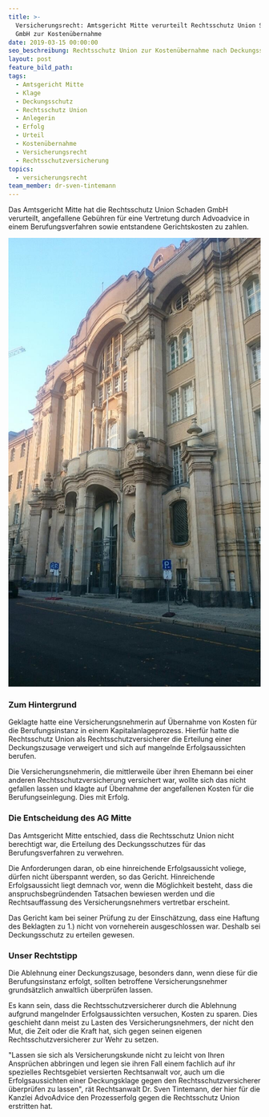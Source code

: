 ```yaml
---
title: >-
  Versicherungsrecht: Amtsgericht Mitte verurteilt Rechtsschutz Union Schaden
  GmbH zur Kostenübernahme
date: 2019-03-15 00:00:00
seo_beschreibung: Rechtsschutz Union zur Kostenübernahme nach Deckungsschutzklage verurteilt
layout: post
feature_bild_path:
tags:
  - Amtsgericht Mitte
  - Klage
  - Deckungsschutz
  - Rechtsschutz Union
  - Anlegerin
  - Erfolg
  - Urteil
  - Kostenübernahme
  - Versicherungsrecht
  - Rechtsschutzversicherung
topics:
  - versicherungsrecht
team_member: dr-sven-tintemann
---
```


Das Amtsgericht Mitte hat die Rechtsschutz Union Schaden GmbH verurteilt, angefallene Geb&uuml;hren f&uuml;r eine Vertretung durch Advoadvice in einem Berufungsverfahren sowie entstandene Gerichtskosten zu zahlen.

![Amtsgericht Mitte - Foto AdvoAdvice](/uploads/ag-mitte.JPG "AG Mitte verurteilt Rechtsschutzversicherer zur Zahlung")

### Zum Hintergrund

Geklagte hatte eine Versicherungsnehmerin auf &Uuml;bernahme von Kosten f&uuml;r die Berufungsinstanz in einem Kapitalanlageprozess. Hierf&uuml;r hatte die Rechtsschutz Union als Rechtsschutzversicherer die Erteilung einer Deckungszusage verweigert und sich auf mangelnde Erfolgsaussichten berufen.

Die Versicherungsnehmerin, die mittlerweile &uuml;ber ihren Ehemann bei einer anderen Rechtsschutzversicherung versichert war, wollte sich das nicht gefallen lassen und klagte auf &Uuml;bernahme der angefallenen Kosten f&uuml;r die Berufungseinlegung. Dies mit Erfolg.

### Die Entscheidung des AG Mitte

Das Amtsgericht Mitte entschied, dass die Rechtsschutz Union nicht berechtigt war, die Erteilung des Deckungsschutzes f&uuml;r das Berufungsverfahren zu verwehren.

Die Anforderungen daran, ob eine hinreichende Erfolgsaussicht voliege, d&uuml;rfen nicht &uuml;berspannt werden, so das Gericht. Hinreichende Erfolgsaussicht liegt demnach vor, wenn die M&ouml;glichkeit besteht, dass die anspruchsbegr&uuml;ndenden Tatsachen bewiesen werden und die Rechtsauffassung des Versicherungsnehmers vertretbar erscheint.

Das Gericht kam bei seiner Pr&uuml;fung zu der Einsch&auml;tzung, dass eine Haftung des Beklagten zu 1.) nicht von vorneherein ausgeschlossen war. Deshalb sei Deckungsschutz zu erteilen gewesen.

### Unser Rechtstipp

Die Ablehnung einer Deckungszusage, besonders dann, wenn diese f&uuml;r die Berufungsinstanz erfolgt, sollten betroffene Versicherungsnehmer grunds&auml;tzlich anwaltlich &uuml;berpr&uuml;fen lassen.

Es kann sein, dass die Rechtsschutzversicherer durch die Ablehnung aufgrund mangelnder Erfolgsaussichten versuchen, Kosten zu sparen. Dies geschieht dann meist zu Lasten des Versicherungsnehmers, der nicht den Mut, die Zeit oder die Kraft hat, sich gegen seinen eigenen Rechtsschutzversicherer zur Wehr zu setzen.

"Lassen sie sich als Versicherungskunde nicht zu leicht von Ihren Anspr&uuml;chen abbringen und legen sie ihren Fall einem fachlich auf ihr spezielles Rechtsgebiet versierten Rechtsanwalt vor, auch um die Erfolgsaussichten einer Deckungsklage gegen den Rechtsschutzversicherer &uuml;berpr&uuml;fen zu lassen", r&auml;t Rechtsanwalt Dr. Sven Tintemann, der hier f&uuml;r die Kanzlei AdvoAdvice den Prozesserfolg gegen die Rechtsschutz Union erstritten hat.

&nbsp;